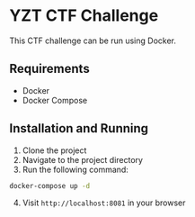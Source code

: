# YZT CTF Challenge

This CTF challenge can be run using Docker.

## Requirements

- Docker
- Docker Compose

## Installation and Running

1. Clone the project
2. Navigate to the project directory
3. Run the following command:

```bash
docker-compose up -d
```

4. Visit `http://localhost:8081` in your browser